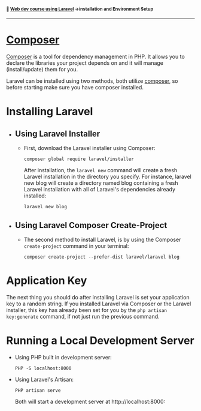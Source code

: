#### <sup> 📕 [Web dev course using Laravel](../README.md) →installation and Environment Setup</sup>

---

# **[Composer](https://getcomposer.org/)**
[Composer](https://getcomposer.org/) is a tool for dependency management in PHP. It allows you to declare the libraries your project depends on and it will manage (install/update) them for you.

Laravel can be installed using two methods, both utilize [composer](https://getcomposer.org/), so before starting make sure you have composer installed.

# **Installing Laravel**
- ## **Using Laravel Installer**
    - First, download the Laravel installer using Composer:  
   
        `composer global require laravel/installer`

        After installation, the `laravel new` command will create a fresh Laravel installation in the directory you specify. For instance, laravel new blog will create a directory named blog containing a fresh Laravel installation with all of Laravel's dependencies already installed:

        `laravel new blog`

- ## **Using Laravel Composer Create-Project**
    - The second method to install Laravel, is by using the Composer `create-project` command in your terminal:

        `composer create-project --prefer-dist laravel/laravel blog`

# **Application Key**

The next thing you should do after installing Laravel is set your application key to a random string. If you installed Laravel via Composer or the Laravel installer, this key has already been set for you by the `php artisan key:generate` command, if not just run the previous command.

# **Running a Local Development Server**
- Using PHP built in development server:

    `PHP -S localhost:8000`
- Using Laravel's Artisan:

    `PHP artisan serve`
    
    Both will start a development server at http://localhost:8000:
